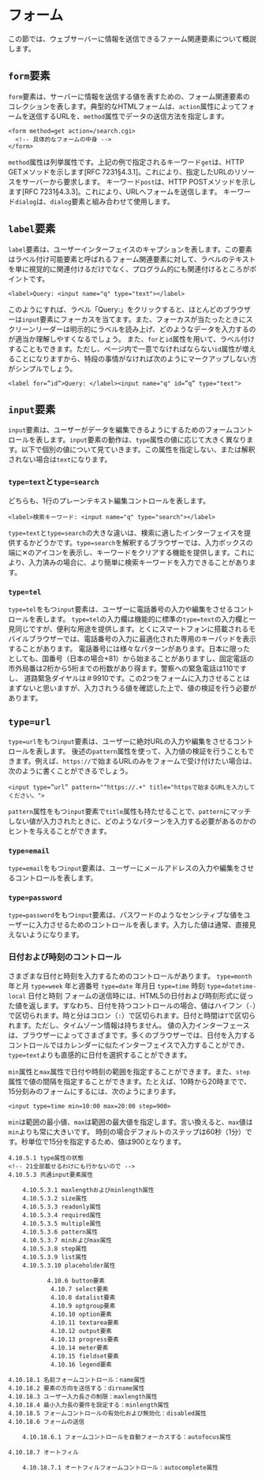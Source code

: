 <!-- ch3-9.txt (4ページ、3000～4600字想定) -->
# フォーム
この節では、ウェブサーバーに情報を送信できるファーム関連要素について概説します。

## `form`要素
`form`要素は、サーバーに情報を送信する値を表すための、フォーム関連要素のコレクションを表します。典型的なHTMLフォームは、`action`属性によってフォームを送信するURLを、`method`属性でデータの送信方法を指定します。
```
<form method=get action=/search.cgi>
  <!-- 具体的なフォームの中身 -->
</form>
```
`method`属性は列挙属性です。上記の例で指定されるキーワード`get`は、HTTP GETメソッドを示します[RFC 7231§4.3.1]。これにより、指定したURLのリソースをサーバーから要求します。
キーワード`post`は、HTTP POSTメソッドを示します[RFC 7231§4.3.3]。これにより、URLへフォームを送信します。
キーワード`dialog`は、`dialog`要素と組み合わせて使用します。

## `label`要素
`label`要素は、ユーザーインターフェイスのキャプションを表します。この要素はラベル付け可能要素と呼ばれるフォーム関連要素に対して、ラベルのテキストを単に視覚的に関連付けるだけでなく、プログラム的にも関連付けるところがポイントです。
```
<label>Query: <input name="q" type="text"></label>
```
このようにすれば、ラベル「Query:」をクリックすると、ほとんどのブラウザーは`input`要素にフォーカスを当てます。また、フォーカスが当たったときにスクリーンリーダーは明示的にラベルを読み上げ、どのようなデータを入力するのが適当か理解しやすくなるでしょう。
また、`for`と`id`属性を用いて、ラベル付けすることもできます。ただし、ページ内で一意でなければならない`id`属性が増えることになりますから、特段の事情がなければ次のようにマークアップしない方がシンプルでしょう。
```
<label for=”id”>Query: </label><input name="q" id=”q” type="text">
```

## `input`要素
`input`要素は、ユーザーがデータを編集できるようにするためのフォームコントロールを表します。`input`要素の動作は、`type`属性の値に応じて大きく異なります。以下で個別の値について見ていきます。この属性を指定しない、または解釈されない場合は`text`になります。
<!--`input`要素などの外観を制御するappearance プロパティは、2000年代から標準化が試みていますが、CSS UI 4での現在の規定は依然として混乱しています。-->

### `type=text`と`type=search`
どちらも、1行のプレーンテキスト編集コントロールを表します。

```
<label>検索キーワード: <input name="q" type="search"></label>
```
`type=text`と`type=search`の大きな違いは、検索に適したインターフェイスを提供するかどうかです。`type=search`を解釈するブラウザーでは、入力ボックスの端に✕のアイコンを表示し、キーワードをクリアする機能を提供します。これにより、入力済みの場合に、より簡単に検索キーワードを入力できることがあります。

### `type=tel`
`type=tel`をもつ`input`要素は、ユーザーに電話番号の入力や編集をさせるコントロールを表します。
`type=tel`の入力欄は機能的に標準の`type=text`の入力欄と一見同じですが、便利な用途を提供します。とくにスマートフォンに搭載されるモバイルブラウザーでは、電話番号の入力に最適化された専用のキーパッドを表示することがあります。
電話番号には様々なパターンがあります。日本に限ったとしても、国番号（日本の場合+81）から始まることがありますし、固定電話の市外局番は2桁から5桁までの桁数があり得ます。警察への緊急電話は110ですし、 道路緊急ダイヤルは＃9910です。この2つをフォームに入力させることはまずないと思いますが、入力されうる値を確認した上で、値の検証を行う必要があります。

## `type=url`
`type=url`をもつ`input`要素は、ユーザーに絶対URLの入力や編集をさせるコントロールを表します。
後述の`pattern`属性を使って、入力値の検証を行うこともできます。例えば、`https://`で始まるURLのみをフォームで受け付けたい場合は、次のように書くことができるでしょう。
```
<input type=”url” pattern="^https://.+" title="httpsで始まるURLを入力してください。">
```

`pattern`属性をもつ`input`要素で`title`属性も持たせることで、`pattern`にマッチしない値が入力されたときに、どのようなパターンを入力する必要があるのかのヒントを与えることができます。

### `type=email`
`type=email`をもつ`input`要素は、ユーザーにメールアドレスの入力や編集をさせるコントロールを表します。

### `type=password`
`type=password`をもつ`input`要素は、パスワードのようなセンシティブな値をユーザーに入力させるためのコントロールを表します。入力した値は通常、直接見えないようになります。

### 日付および時刻のコントロール
さまざまな日付と時刻を入力するためのコントロールがあります。
`type=month` 年と月
`type=week` 年と週番号
`type=date` 年月日
`type=time` 時刻
`type=datetime-local` 日付と時刻
フォームの送信時には、HTML5の日付および時刻形式に従った値を返します。すなわち、日付を持つコントロールの場合、値はハイフン（`-`）で区切られます。時と分はコロン（`:`）で区切られます。日付と時間は`T`で区切られます。ただし、タイムゾーン情報は持ちません。
値の入力インターフェースは、ブラウザーによってさまざまです。多くのブラウザーでは、日付を入力するコントロールではカレンダーに似たインターフェイスで入力することができ、`type=text`よりも直感的に日付を選択することができます。

`min`属性と`max`属性で日付や時刻の範囲を指定することができます。また、`step`属性で値の間隔を指定することができます。たとえば、10時から20時までで、15分刻みのフォームにするには、次のようにまります。
```
<input type=time min=10:00 max=20:00 step=900>
```
`min`は範囲の最小値、`max`は範囲の最大値を指定します。言い換えると、`max`値は`min`よりも常に大きいです。
時刻の場合デフォルトのステップは60秒（1分）です。秒単位で15分を指定するため、値は900となります。

<!--
元ネタをどうするか

LS
https://momdo.github.io/html/forms.html

MDN
https://developer.mozilla.org/ja/docs/Learn/HTML/Forms

HTML5 Rocks
https://www.html5rocks.com/ja/tutorials/forms/html5forms/
-->

<!-- HTML LSからのコピー-->
```
4.10.5.1 type属性の状態
<!-- 21全部載せるわけにも行かないので -->
4.10.5.3 共通input要素属性

    4.10.5.3.1 maxlengthおよびminlength属性
    4.10.5.3.2 size属性
    4.10.5.3.3 readonly属性
    4.10.5.3.4 required属性
    4.10.5.3.5 multiple属性
    4.10.5.3.6 pattern属性
    4.10.5.3.7 minおよびmax属性
    4.10.5.3.8 step属性
    4.10.5.3.9 list属性
    4.10.5.3.10 placeholder属性

           4.10.6 button要素
            4.10.7 select要素
            4.10.8 datalist要素
            4.10.9 optgroup要素
            4.10.10 option要素
            4.10.11 textarea要素
            4.10.12 output要素
            4.10.13 progress要素
            4.10.14 meter要素
            4.10.15 fieldset要素
            4.10.16 legend要素

4.10.18.1 名前フォームコントロール：name属性
4.10.18.2 要素の方向を送信する：dirname属性
4.10.18.3 ユーザー入力長さの制限：maxlength属性
4.10.18.4 最小入力長の要件を設定する：minlength属性
4.10.18.5 フォームコントロールの有効化および無効化：disabled属性
4.10.18.6 フォームの送信

    4.10.18.6.1 フォームコントロールを自動フォーカスする：autofocus属性

4.10.18.7 オートフィル

    4.10.18.7.1 オートフィルフォームコントロール：autocomplete属性
```
<!-- 繰り返しになるけれども、全部載せられないので！ -->
